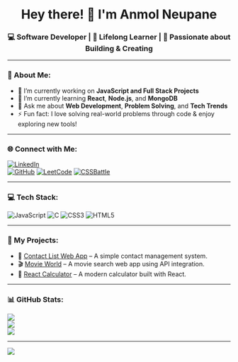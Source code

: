 <!-- Profile README for Anmol Neupane -->

<h1 align="center">Hey there! 👋 I'm Anmol Neupane</h1>
<h3 align="center">💻 Software Developer | 🌱 Lifelong Learner | 🚀 Passionate about Building & Creating</h3>

---

### 💫 About Me:
- 🔭 I’m currently working on **JavaScript and Full Stack Projects**
- 🌱 I’m currently learning **React**, **Node.js**, and **MongoDB**
- 💬 Ask me about **Web Development**, **Problem Solving**, and **Tech Trends**
- ⚡ Fun fact: I love solving real-world problems through code & enjoy exploring new tools!

---

### 🌐 Connect with Me:

[![LinkedIn](https://img.shields.io/badge/LinkedIn-blue?style=for-the-badge&logo=linkedin&logoColor=white)](https://www.linkedin.com/in/anmolneupane/)  
[![GitHub](https://img.shields.io/badge/GitHub-000?style=for-the-badge&logo=github&logoColor=white)](https://github.com/anmol-neupane)
[![LeetCode](https://img.shields.io/badge/-LeetCode-FFA116?style=flat-square&logo=LeetCode&logoColor=black)](https://leetcode.com/u/Anmol_Neupane/)
[![CSSBattle](https://img.shields.io/badge/CSSBattle-Code%20Golf-yellow?style=flat-square&logo=css3&logoColor=white)](https://cssbattle.dev/player/anmolneupane)


---

### 💻 Tech Stack:

![JavaScript](https://img.shields.io/badge/javascript-%23323330.svg?style=for-the-badge&logo=javascript&logoColor=%23F7DF1E)
![C](https://img.shields.io/badge/c-%2300599C.svg?style=for-the-badge&logo=c&logoColor=white)
![CSS3](https://img.shields.io/badge/css3-%231572B6.svg?style=for-the-badge&logo=css3&logoColor=white)
![HTML5](https://img.shields.io/badge/html5-%23E34F26.svg?style=for-the-badge&logo=html5&logoColor=white)

---

### 🚀 My Projects:

- 🔗 [Contact List Web App](https://github.com/anmol-neupane/contact-list) – A simple contact management system.
- 🎬 [Movie World](https://github.com/anmol-neupane/movieworld) – A movie search web app using API integration.
- 🧮 [React Calculator](https://github.com/anmol-neupane/react-calculator) – A modern calculator built with React.

---

### 📊 GitHub Stats:

![](https://github-readme-stats.vercel.app/api?username=anmol-neupane&theme=dark&hide_border=false&include_all_commits=false&count_private=false)<br/>
![](https://nirzak-streak-stats.vercel.app/?user=anmol-neupane&theme=dark&hide_border=false)<br/>
![](https://github-readme-stats.vercel.app/api/top-langs/?username=anmol-neupane&theme=dark&hide_border=false&layout=compact)

---

[![](https://visitcount.itsvg.in/api?id=anmol-neupane&icon=0&color=0)](https://visitcount.itsvg.in)

<!-- Proudly crafted with 💖 by Anmol using GPRM ( https://gprm.itsvg.in ) -->
